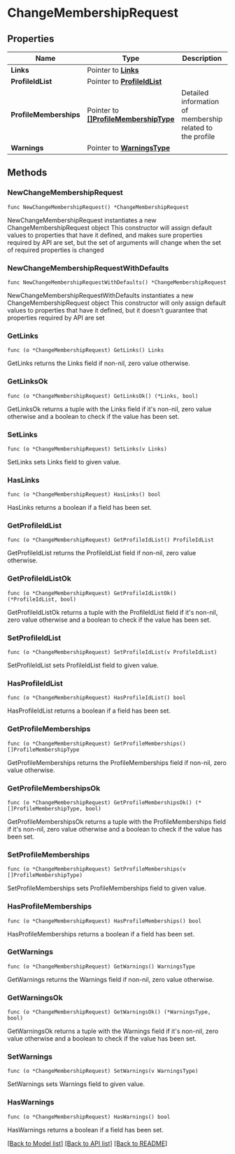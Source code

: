 # ChangeMembershipRequest

## Properties

Name | Type | Description | Notes
------------ | ------------- | ------------- | -------------
**Links** | Pointer to [**Links**](Links.md) |  | [optional] 
**ProfileIdList** | Pointer to [**ProfileIdList**](ProfileIdList.md) |  | [optional] 
**ProfileMemberships** | Pointer to [**[]ProfileMembershipType**](ProfileMembershipType.md) | Detailed information of membership related to the profile | [optional] 
**Warnings** | Pointer to [**WarningsType**](WarningsType.md) |  | [optional] 

## Methods

### NewChangeMembershipRequest

`func NewChangeMembershipRequest() *ChangeMembershipRequest`

NewChangeMembershipRequest instantiates a new ChangeMembershipRequest object
This constructor will assign default values to properties that have it defined,
and makes sure properties required by API are set, but the set of arguments
will change when the set of required properties is changed

### NewChangeMembershipRequestWithDefaults

`func NewChangeMembershipRequestWithDefaults() *ChangeMembershipRequest`

NewChangeMembershipRequestWithDefaults instantiates a new ChangeMembershipRequest object
This constructor will only assign default values to properties that have it defined,
but it doesn't guarantee that properties required by API are set

### GetLinks

`func (o *ChangeMembershipRequest) GetLinks() Links`

GetLinks returns the Links field if non-nil, zero value otherwise.

### GetLinksOk

`func (o *ChangeMembershipRequest) GetLinksOk() (*Links, bool)`

GetLinksOk returns a tuple with the Links field if it's non-nil, zero value otherwise
and a boolean to check if the value has been set.

### SetLinks

`func (o *ChangeMembershipRequest) SetLinks(v Links)`

SetLinks sets Links field to given value.

### HasLinks

`func (o *ChangeMembershipRequest) HasLinks() bool`

HasLinks returns a boolean if a field has been set.

### GetProfileIdList

`func (o *ChangeMembershipRequest) GetProfileIdList() ProfileIdList`

GetProfileIdList returns the ProfileIdList field if non-nil, zero value otherwise.

### GetProfileIdListOk

`func (o *ChangeMembershipRequest) GetProfileIdListOk() (*ProfileIdList, bool)`

GetProfileIdListOk returns a tuple with the ProfileIdList field if it's non-nil, zero value otherwise
and a boolean to check if the value has been set.

### SetProfileIdList

`func (o *ChangeMembershipRequest) SetProfileIdList(v ProfileIdList)`

SetProfileIdList sets ProfileIdList field to given value.

### HasProfileIdList

`func (o *ChangeMembershipRequest) HasProfileIdList() bool`

HasProfileIdList returns a boolean if a field has been set.

### GetProfileMemberships

`func (o *ChangeMembershipRequest) GetProfileMemberships() []ProfileMembershipType`

GetProfileMemberships returns the ProfileMemberships field if non-nil, zero value otherwise.

### GetProfileMembershipsOk

`func (o *ChangeMembershipRequest) GetProfileMembershipsOk() (*[]ProfileMembershipType, bool)`

GetProfileMembershipsOk returns a tuple with the ProfileMemberships field if it's non-nil, zero value otherwise
and a boolean to check if the value has been set.

### SetProfileMemberships

`func (o *ChangeMembershipRequest) SetProfileMemberships(v []ProfileMembershipType)`

SetProfileMemberships sets ProfileMemberships field to given value.

### HasProfileMemberships

`func (o *ChangeMembershipRequest) HasProfileMemberships() bool`

HasProfileMemberships returns a boolean if a field has been set.

### GetWarnings

`func (o *ChangeMembershipRequest) GetWarnings() WarningsType`

GetWarnings returns the Warnings field if non-nil, zero value otherwise.

### GetWarningsOk

`func (o *ChangeMembershipRequest) GetWarningsOk() (*WarningsType, bool)`

GetWarningsOk returns a tuple with the Warnings field if it's non-nil, zero value otherwise
and a boolean to check if the value has been set.

### SetWarnings

`func (o *ChangeMembershipRequest) SetWarnings(v WarningsType)`

SetWarnings sets Warnings field to given value.

### HasWarnings

`func (o *ChangeMembershipRequest) HasWarnings() bool`

HasWarnings returns a boolean if a field has been set.


[[Back to Model list]](../README.md#documentation-for-models) [[Back to API list]](../README.md#documentation-for-api-endpoints) [[Back to README]](../README.md)


